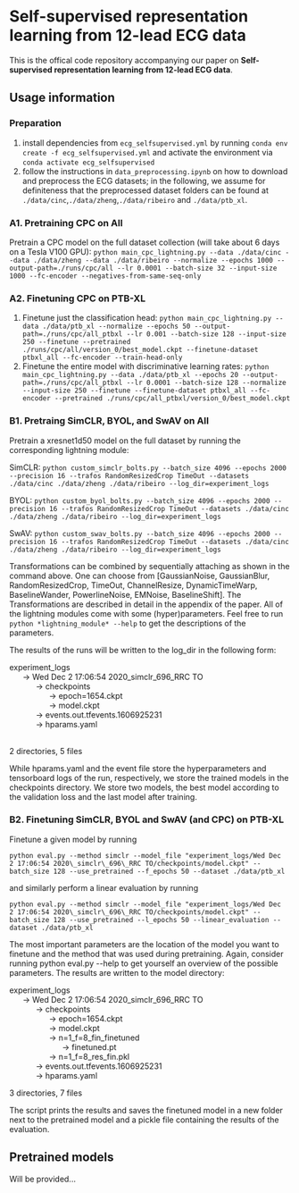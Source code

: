 # Self-supervised representation learning from 12-lead ECG data
This is  the offical code repository accompanying our paper on **Self-supervised representation learning from 12-lead ECG data**.

## Usage information
### Preparation
1. install dependencies from `ecg_selfsupervised.yml` by running `conda env create -f ecg_selfsupervised.yml` and activate the environment via `conda activate ecg_selfsupervised`
2. follow the instructions in `data_preprocessing.ipynb` on how to download and preprocess the ECG datasets; in the following, we assume for definiteness that the preprocessed dataset folders can be found at `./data/cinc`,`./data/zheng`,`./data/ribeiro` and `./data/ptb_xl`.

### A1. Pretraining CPC on All
Pretrain a CPC model on the full dataset collection (will take about 6 days on a Tesla V100 GPU):
`python main_cpc_lightning.py --data ./data/cinc --data ./data/zheng --data ./data/ribeiro --normalize --epochs 1000 --output-path=./runs/cpc/all --lr 0.0001 --batch-size 32 --input-size 1000 --fc-encoder --negatives-from-same-seq-only`

### A2. Finetuning CPC on PTB-XL
1. Finetune just the classification head:
`python main_cpc_lightning.py --data ./data/ptb_xl --normalize --epochs 50 --output-path=./runs/cpc/all_ptbxl --lr 0.001 --batch-size 128 --input-size 250 --finetune --pretrained ./runs/cpc/all/version_0/best_model.ckpt --finetune-dataset ptbxl_all --fc-encoder --train-head-only`
2. Finetune the entire model with discriminative learning rates:
`python main_cpc_lightning.py --data ./data/ptb_xl --epochs 20 --output-path=./runs/cpc/all_ptbxl --lr 0.0001 --batch-size 128 --normalize --input-size 250 --finetune --finetune-dataset ptbxl_all --fc-encoder --pretrained ./runs/cpc/all_ptbxl/version_0/best_model.ckpt`

### B1. Pretraing SimCLR, BYOL, and SwAV  on All
Pretrain a xresnet1d50 model on the full dataset by running the corresponding lightning module:

SimCLR: `python custom_simclr_bolts.py --batch_size 4096 --epochs 2000 --precision 16 --trafos RandomResizedCrop TimeOut
--datasets ./data/cinc ./data/zheng ./data/ribeiro --log_dir=experiment_logs`

BYOL: `python custom_byol_bolts.py --batch_size 4096 --epochs 2000 --precision 16 --trafos RandomResizedCrop TimeOut
--datasets ./data/cinc ./data/zheng ./data/ribeiro --log_dir=experiment_logs`

SwAV: `python custom_swav_bolts.py --batch_size 4096 --epochs 2000 --precision 16 --trafos RandomResizedCrop TimeOut
--datasets ./data/cinc ./data/zheng ./data/ribeiro --log_dir=experiment_logs`

Transformations can be combined by sequentially attaching as shown in the command above. One can choose from [GaussianNoise, GaussianBlur, RandomResizedCrop, TimeOut, ChannelResize, DynamicTimeWarp, BaselineWander, PowerlineNoise, EMNoise, BaselineShift]. The Transformations are described in detail in the appendix of the paper. 
All of the lightning modules come with some (hyper)parameters. Feel free to run `python *lightning_module* --help` to get the descriptions of the parameters. 

The results of the runs will be written to the log_dir in the following form:

experiment\_logs </br>
      → Wed Dec  2 17:06:54 2020\_simclr\_696\_RRC TO </br>
            → checkpoints </br>
                  → epoch=1654.ckpt </br>
                  → model.ckpt </br>
            → events.out.tfevents.1606925231 </br>
            → hparams.yaml </br>
      

2 directories, 5 files

While hparams.yaml and the event file store the hyperparameters and tensorboard logs of the run, respectively, we store the trained models in the checkpoints directory. We store two models, the best model according to the validation loss and the last model after training.

### B2. Finetuning SimCLR, BYOL and SwAV (and CPC) on PTB-XL
Finetune a given model by running 

`python eval.py --method simclr --model_file "experiment_logs/Wed Dec  2 17:06:54 2020\_simclr\_696\_RRC TO/checkpoints/model.ckpt" --batch_size 128 --use_pretrained --f_epochs 50 --dataset ./data/ptb_xl` 

and similarly perform a linear evaluation by running 

`python eval.py --method simclr --model_file "experiment_logs/Wed Dec  2 17:06:54 2020\_simclr\_696\_RRC TO/checkpoints/model.ckpt" --batch_size 128 --use_pretrained --l_epochs 50 --linear_evaluation --dataset ./data/ptb_xl`

The most important parameters are the location of the model you want to finetune and the method that was used during pretraining. Again, consider running python eval.py --help to get yourself an overview of the possible parameters. The results are written to the model directory:

experiment\_logs </br>
      → Wed Dec  2 17:06:54 2020\_simclr\_696\_RRC TO </br>
            → checkpoints </br>
                  → epoch=1654.ckpt </br>
                  → model.ckpt </br>
                  → n=1\_f=8\_fin_finetuned </br>
                        → finetuned.pt </br>
                  → n=1\_f=8\_res\_fin.pkl </br>
            → events.out.tfevents.1606925231 </br>
            → hparams.yaml 
      

3 directories, 7 files

The script prints the results and saves the finetuned model in a new folder next to the pretrained model and a pickle file containing the results of the evaluation.




## Pretrained models
Will be provided...

